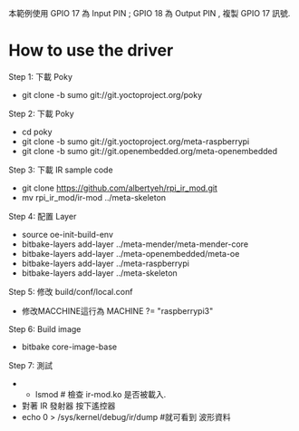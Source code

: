 本範例使用 GPIO 17 為 Input PIN ; GPIO 18 為 Output PIN , 複製 GPIO 17 訊號.

How to use the driver
===========

Step 1: 下載 Poky

* git clone -b sumo git://git.yoctoproject.org/poky


Step 2: 下載 Poky

* cd poky
* git clone -b sumo git://git.yoctoproject.org/meta-raspberrypi
* git clone -b sumo git://git.openembedded.org/meta-openembedded

Step 3: 下載 IR sample code
* git clone https://github.com/albertyeh/rpi_ir_mod.git
* mv rpi_ir_mod/ir-mod ../meta-skeleton

Step 4: 配置 Layer
* source oe-init-build-env
* bitbake-layers add-layer ../meta-mender/meta-mender-core
* bitbake-layers add-layer ../meta-openembedded/meta-oe
* bitbake-layers add-layer ../meta-raspberrypi
* bitbake-layers add-layer ../meta-skeleton

Step 5: 修改 build/conf/local.conf 
* 修改MACCHINE這行為 MACHINE ?= "raspberrypi3"

Step 6: Build image
* bitbake core-image-base

Step 7: 測試
* * lsmod   # 檢查 ir-mod.ko 是否被載入.
* 對著 IR 發射器 按下遙控器
* echo 0 > /sys/kernel/debug/ir/dump      #就可看到 波形資料
